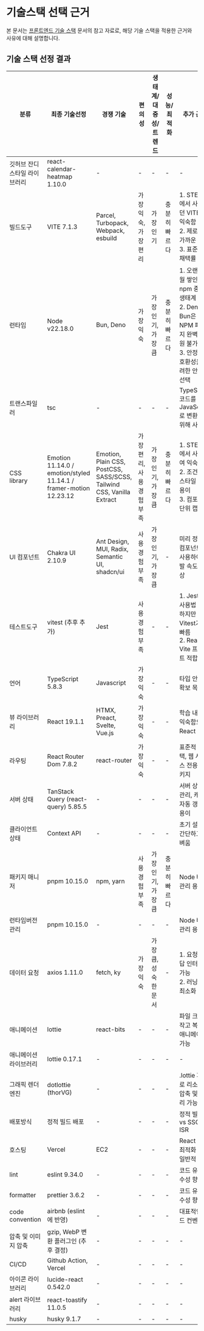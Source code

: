 # 기술스택 선택 근거
<!-- 하이퍼링크 위치 수정 필요: 프론트엔드 기술 스택 -->
본 문서는 <a href=#>프론트엔드 기술 스택</a> 문서의 참고 자료로, 해당 기술 스택을 적용한 근거와 사유에 대해 설명합니다.

## 기술 스택 선정 결과

| 분류 | 최종 기술선정 | 경쟁 기술 | 편의성 | 생태계/대중성/트렌드 | 성능/최적화 | 추가 근거 |
|------|----------------|-----------|--------|-------------------|-------------|-----------|
| 깃허브 잔디 스타일 라이브러리 | react-calendar-heatmap 1.10.0 | - | - | - | - | - |
| 빌드도구 | VITE 7.1.3 | Parcel, Turbopack, Webpack, esbuild | 가장 익숙, 가장 편리 | 가장 인기 | 충분히 빠르다 | 1. STEP2에서 사용했던 VITE가 익숙함<br>2. 제로에 가까운 설정<br>3. 표준급 채택률 |
| 런타임 | Node v22.18.0 | Bun, Deno | 가장 익숙 | 가장 인기, 가장 큼 | 충분히 빠르다 | 1. 오랜 세월 쌓인 npm 중심 생태계<br>2. Deno와 Bun은 NPM 패키지 완벽 지원 불가<br>3. 안정성과 호환성을 고려한 안전한 선택 |
| 트랜스파일러 | tsc | - | - | - | - | TypeScript 코드를 JavaScript로 변환하기 위해 사용 |
| CSS library | Emotion 11.14.0 / emotion/styled 11.14.1 / framer-motion 12.23.12 | Emotion, Plain CSS, PostCSS, SASS/SCSS, Tailwind CSS, Vanilla Extract | 가장 편리, 사용경험 부족 | 가장 인기, 가장 큼 | 충분히 빠르다 | 1. STEP2에서 사용하여 익숙함<br>2. 조건부 스타일 지정 용이<br>3. 컴포넌트 단위 캡슐화 |
| UI 컴포넌트 | Chakra UI 2.10.9 | Ant Design, MUI, Radix, Semantic UI, shadcn/ui | 사용경험 부족 | 가장 인기, 가장 큼 | - | 미리 정의된 컴포넌트를 사용하여 개발 속도 향상 |
| 테스트도구 | vitest (추후 추가) | Jest | 사용경험 부족 | - | - | 1. Jest와 사용법 유사하지만 Vitest가 더 빠름<br>2. React + Vite 프로젝트 적합 |
| 언어 | TypeScript 5.8.3 | Javascript | 가장 익숙 | - | - | 타입 안정성 확보 목적 |
| 뷰 라이브러리 | React 19.1.1 | HTMX, Preact, Svelte, Vue.js | 가장 익숙 | - | - | 학습 내용과 익숙함으로 React 선택 |
| 라우팅 | React Router Dom 7.8.2 | react-router | 가장 익숙 | - | - | 표준적 선택, 웹 서비스 전용 패키지 |
| 서버 상태 | TanStack Query (react-query) 5.85.5 | - | - | - | - | 서버 상태 관리, 캐싱, 자동 갱신 용이 |
| 클라이언트 상태 | Context API | - | - | - | - | 초기 설정이 간단하고 가벼움 |
| 패키지 매니저 | pnpm 10.15.0 | npm, yarn | 사용경험 부족 | 가장 인기, 가장 큼 | 충분히 빠르다 | Node 버전 관리 용이 |
| 런타임버전관리 | pnpm 10.15.0 | - | - | - | - | Node 버전 관리 용이 |
| 데이터 요청 | axios 1.11.0 | fetch, ky | 가장 익숙 | 가장 큼, 성숙한 문서 | - | 1. 요청/응답 인터셉터 가능<br>2. 러닝커브 최소화 |
| 애니메이션 | lottie | react-bits | - | - | - | 파일 크기 작고 복잡한 애니메이션 가능 |
| 애니메이션 라이브러리 | lottie 0.17.1 | - | - | - | - | - |
| 그래픽 렌더 엔진 | dotlottie (thorVG) | - | - | - | - | .lottie 파일로 리소스 압축 및 관리 가능 |
| 배포방식 | 정적 빌드 배포 | - | - | - | - | 정적 빌드 vs SSG, ISR |
| 호스팅 | Vercel | EC2 | - | - | - | React 배포 최적화 및 일반적 사용 |
| lint | eslint 9.34.0 | - | - | - | - | 코드 유지보수성 향상 |
| formatter | prettier 3.6.2 | - | - | - | - | 코드 유지보수성 향상 |
| code convention | airbnb (eslint에 반영) | - | - | - | - | 대표적인 코드 컨벤션 |
| 압축 및 이미지 압축 | gzip, WebP 변환 플러그인 (추후 결정) | - | - | - | - | - |
| CI/CD | Github Action, Vercel | - | - | - | - | - |
| 아이콘 라이브러리 | lucide-react 0.542.0 | - | - | - | - | - |
| alert 라이브러리 | react-toastify 11.0.5 | - | - | - | - | - |
| husky | husky 9.1.7 | - | - | - | - | - |
